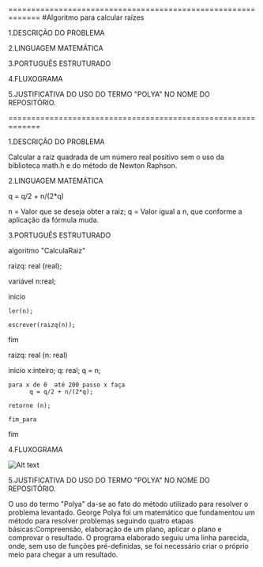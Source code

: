 
=============================================================
#Algoritmo para calcular raízes

1.DESCRIÇÃO DO PROBLEMA

2.LINGUAGEM MATEMÁTICA

3.PORTUGUÊS ESTRUTURADO

4.FLUXOGRAMA

5.JUSTIFICATIVA DO USO DO TERMO "POLYA" NO NOME DO REPOSITÓRIO.

=============================================================



1.DESCRIÇÃO DO PROBLEMA

Calcular a raiz quadrada de um número real positivo sem o uso da biblioteca math.h e do método de Newton Raphson.



2.LINGUAGEM MATEMÁTICA

q = q/2 + n/(2*q)

n = Valor que se deseja obter a raiz;
q = Valor igual a n, que conforme a aplicação da fórmula muda.



3.PORTUGUÊS ESTRUTURADO


algoritmo "CalculaRaiz"

raizq: real (real);

variável
    n:real;

inicio  
  
    ler(n);
    
    escrever(raizq(n));
fim



raizq: real (n: real)

inicio
    x:inteiro;
    q: real;
    q = n;
    
    para x de 0  até 200 passo x faça
          q = q/2 + n/(2*q);

    retorne (n);

    fim_para
            
fim



4.FLUXOGRAMA

![Alt text](https://ap.imagensbrasil.org/images/FLUXOGRAMAREADME.jpg)



5.JUSTIFICATIVA DO USO DO TERMO "POLYA" NO NOME DO REPOSITÓRIO.

O uso do termo "Polya" da-se ao fato do método utilizado para resolver o problema levantado. George Polya foi um matemático que fundamentou um método para resolver problemas seguindo quatro etapas básicas:Compreensão, elaboração de um plano, aplicar o plano e comprovar o resultado. O programa elaborado seguiu uma linha parecida, onde, sem uso de funções pré-definidas, se foi necessário criar o próprio meio para chegar a um resultado.

